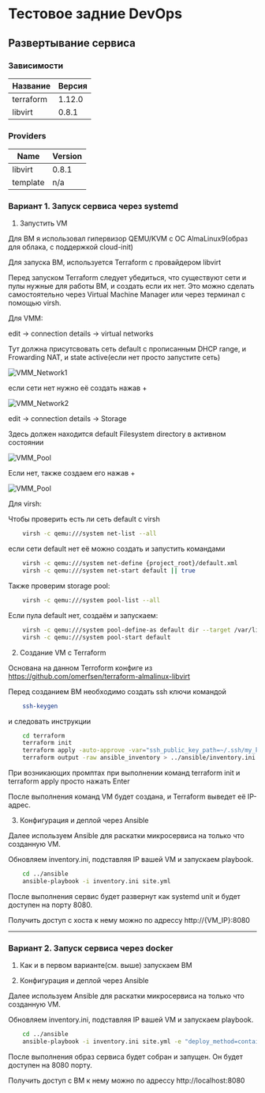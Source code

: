 # Тестовое задние DevOps

## Развертывание сервиса

### Зависимости

| Название | Версия |
|----------|--------|
| terraform | 1.12.0 |
| libvirt | 0.8.1|

### Providers

| Name | Version |
|------|---------|
| libvirt | 0.8.1 |
| template | n/a |

### Вариант 1. Запуск сервиса через systemd

1. Запустить VM

Для ВМ я использовал гипервизор QEMU/KVM с ОС AlmaLinux9(образ для облака, с поддержкой cloud-init)

Для запуска ВМ, используется Terraform c провайдером libvirt

Перед запуском Terraform следует убедиться, что существуют сети и пулы нужные для работы ВМ, и создать если их нет. Это можно сделать самостоятельно через Virtual Machine Manager или через терминал с помощью virsh.

Для VMM:

edit -> connection details -> virtual networks

Тут должна присутсвовать сеть default с прописанным DHCP range, и Frowarding NAT, и state active(если нет просто запустите сеть)

![ VMM_Network1 ](./images/VMM_network_1.png)

если сети нет нужно её создать нажав +

![ VMM_Network2 ](./images/VMM_network_2.png)

edit -> connection details -> Storage

Здесь должен находится default Filesystem directory в активном состоянии

![ VMM_Pool ](./images/VMM_storage_1.png)

Если нет, также создаем его нажав +

![ VMM_Pool ](./images/VMM_storage_2.png)


Для virsh:

Чтобы проверить есть ли сеть default c virsh

```sh
    virsh -c qemu:///system net-list --all
```

если сети default нет её можно создать и запустить командами

```sh
    virsh -c qemu:///system net-define {project_root}/default.xml
    virsh -c qemu:///system net-start default || true
```

Также проверим storage pool:

```sh
    virsh -c qemu:///system pool-list --all
```

Если пула default нет, создаём и запускаем:

```sh
    virsh -c qemu:///system pool-define-as default dir --target /var/lib/libvirt/images
    virsh -c qemu:///system pool-start default
```

2. Создание VM с Terraform

Основана на данном Terroform конфиге из https://github.com/omerfsen/terraform-almalinux-libvirt

Перед созданием ВМ необходимо создать ssh ключи командой
```sh
    ssh-keygen
```
и следовать инструкции



```sh
    cd terraform
    terraform init
    terraform apply -auto-approve -var="ssh_public_key_path=~/.ssh/my_key.pub" -var="ssh_private_key_path=~/.ssh/my_key"
    terraform output -raw ansible_inventory > ../ansible/inventory.ini
```
При возникающих промптах при выполнении команд terraform init и terraform apply просто нажать Enter

После выполнения команд VM будет создана, и Terraform выведет её IP-адрес.

3. Конфигурация и деплой через Ansible

Далее используем Ansible для раскатки микросервиса на только что созданную VM.

Обновляем inventory.ini, подставляя IP вашей VM и запускаем playbook.

```sh
    cd ../ansible
    ansible-playbook -i inventory.ini site.yml
```

После выполнения сервис будет развернут как systemd unit и будет доступен на порту 8080.

Получить доступ с хоста к нему можно по адрессу http://{VM_IP}:8080

-----------------------------------

### Вариант 2. Запуск сервиса через docker

1. Как и в первом варианте(см. выше) запускаем ВМ

2. Конфигурация и деплой через Ansible

Далее используем Ansible для раскатки микросервиса на только что созданную VM.

Обновляем inventory.ini, подставляя IP вашей VM и запускаем playbook.

```sh
    cd ../ansible
    ansible-playbook -i inventory.ini site.yml -e "deploy_method=container"
```

После выполнения образ сервиса будет собран и запущен. Он будет доступен на 8080 порту.

Получить доступ с ВМ к нему можно по адрессу http://localhost:8080
